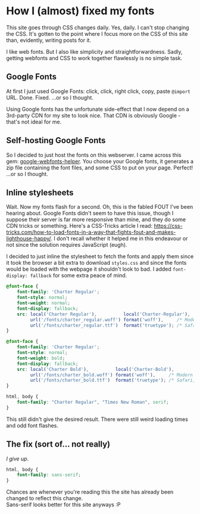 # How I (almost) fixed my fonts

This site goes through CSS changes daily. Yes, daily. I can't stop changing the CSS. It's gotten to the point where I focus more on the CSS of this site than, evidently, writing posts for it. 

I like web fonts. But I also like simplicity and straightforwardness. Sadly, getting webfonts and CSS to work together flawlessly is no simple task. 

## Google Fonts

At first I just used Google Fonts: click, click, right click, copy, paste `@import` URL. Done. Fixed. ...or so I thought.

Using Google fonts has the unfortunate side-effect that I now depend on a 3rd-party CDN for my site to look nice. That CDN is obviously Google - that's not ideal for me.

## Self-hosting Google Fonts

So I decided to just host the fonts on this webserver. I came across this gem: [google-webfonts-helper](https://github.com/majodev/google-webfonts-helper/). You choose your Google fonts, it generates a zip file containing the font files, and some CSS to put on your page. Perfect! ...or so I thought.

## Inline stylesheets

Wait. Now my fonts flash for a second. Oh, this is the fabled FOUT I've been hearing about. Google Fonts didn't seem to have this issue, though I suppose their server is far more responsive than mine, and they do some CDN tricks or something. Here's a CSS-Tricks article I read: https://css-tricks.com/how-to-load-fonts-in-a-way-that-fights-fout-and-makes-lighthouse-happy/. I don't recall whether it helped me in this endeavour or not since the solution requires JavaScript (eugh).

I decided to just inline the stylesheet to fetch the fonts and apply them since it took the browser a bit extra to download `styles.css` and since the fonts would be loaded with the webpage it shouldn't look to bad. I added `font-display: fallback` for some extra peace of mind. 

```css
@font-face {
	font-family: 'Charter Regular';
	font-style: normal;
	font-weight: normal;
	font-display: fallback;
	src: local('Charter Regular'),          local('Charter-Regular'),
	     url('/fonts/charter_regular.woff') format('woff'),     /* Modern Browsers */
	     url('/fonts/charter_regular.ttf')  format('truetype'); /* Safari, Android, iOS */
}

@font-face {
	font-family: 'Charter Regular';
	font-style: normal;
	font-weight: bold;
	font-display: fallback;
	src: local('Charter Bold'),          local('Charter-Bold'),
	     url('/fonts/charter_bold.woff') format('woff'),     /* Modern Browsers */
	     url('/fonts/charter_bold.ttf')  format('truetype'); /* Safari, Android, iOS */
}

html, body {
	font-family: "Charter Regular", "Times New Roman", serif;
}

```

This still didn't give the desired result. There were still weird loading times and odd font flashes.

## The fix (sort of... not really)

_I give up_.

```css
html, body {
	font-family: sans-serif;
}
```

Chances are whenever you're reading this the site has already been changed to reflect this change.  
Sans-serif looks better for this site anyways :P  
